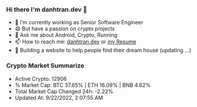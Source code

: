 ### Hi there I'm danhtran.dev 👋

- 🔭 I’m currently working as Senior Software Engineer
- 😄 But have a passion on crypto projects
- 💬 Ask me about Android, Crypto, Running 
- 📫 How to reach me: <a href="https://danhtran.dev" target="_blank">danhtran.dev</a> or <a href="Developer-Resume.pdf" target="_blank">my Resume</a>
- 🌱 Building a website to help people find their dream house (updating ...)

### Crypto Market Summarize
- Active Crypto: 12906
- % Market Cap: BTC 37.65% | ETH 16.09% | BNB 4.62%
- Total Market Cap Changed 24h: -2.22%
- Updated At: 9/22/2022, 2:07:55 AM
